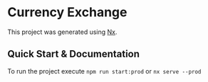 

# Currency Exchange

This project was generated using [Nx](https://nx.dev).

## Quick Start & Documentation

To run the project execute `npm run start:prod` or `nx serve --prod`
